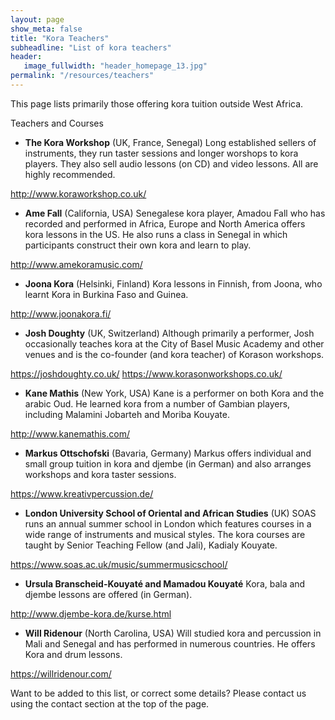 ```yaml
---
layout: page
show_meta: false
title: "Kora Teachers"
subheadline: "List of kora teachers"
header:
   image_fullwidth: "header_homepage_13.jpg"
permalink: "/resources/teachers"
---
```

This page lists primarily those offering kora tuition outside West Africa. 

Teachers and Courses
* **The Kora Workshop** (UK, France, Senegal)
Long established sellers of instruments, they run taster sessions and longer worshops to kora players. They also sell audio lessons (on CD) and video lessons. All are highly recommended.

http://www.koraworkshop.co.uk/

* **Ame Fall** (California, USA)
Senegalese kora player, Amadou Fall who has recorded and performed in Africa, Europe and North America offers kora lessons in the US. He also runs a class in Senegal in which participants construct their own kora and learn to play.

http://www.amekoramusic.com/

* **Joona Kora** (Helsinki, Finland)
Kora lessons in Finnish, from Joona, who learnt Kora in Burkina Faso and Guinea.

http://www.joonakora.fi/

* **Josh Doughty** (UK, Switzerland)
Although primarily a performer, Josh occasionally teaches kora at the City of Basel Music Academy and other venues and is the co-founder (and kora teacher) of Korason workshops.

https://joshdoughty.co.uk/
https://www.korasonworkshops.co.uk/

* **Kane Mathis** (New York, USA)
Kane is a performer on both Kora and the arabic Oud. He learned kora from a number of Gambian players, including Malamini Jobarteh and Moriba Kouyate.  

http://www.kanemathis.com/

* **Markus Ottschofski** (Bavaria, Germany)
Markus offers individual and small group tuition in kora and djembe (in German) and also arranges workshops and kora taster sessions.

https://www.kreativpercussion.de/

* **London University School of Oriental and African Studies** (UK)
SOAS runs an annual summer school in London which features courses in a wide range of instruments and musical styles. The kora courses are taught by Senior Teaching Fellow (and Jali), Kadialy Kouyate.

https://www.soas.ac.uk/music/summermusicschool/

* **Ursula Branscheid-Kouyaté and Mamadou Kouyaté**
Kora, bala and djembe lessons are offered (in German).

http://www.djembe-kora.de/kurse.html

* **Will Ridenour** (North Carolina, USA)
Will studied kora and percussion in Mali and Senegal and has performed in numerous countries. He offers Kora and drum lessons.

https://willridenour.com/

Want to be added to this list, or correct some details? Please contact us using the contact section at the top of the page.
